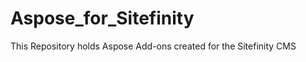 Aspose_for_Sitefinity
=====================

This Repository holds Aspose Add-ons created for the Sitefinity CMS
